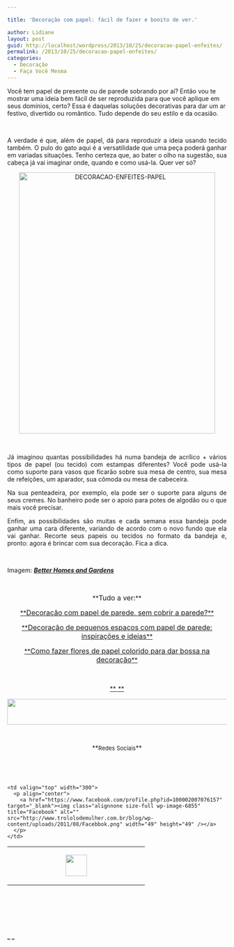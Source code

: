 ```yaml
---

title: 'Decoração com papel: fácil de fazer e bonito de ver.'

author: Lidiane
layout: post
guid: http://localhost/wordpress/2013/10/25/decoracao-papel-enfeites/
permalink: /2013/10/25/decoracao-papel-enfeites/
categories:
  - Decoração
  - Faça Você Mesma
---
```

Você tem papel de presente ou de parede sobrando por aí? Então vou te mostrar uma ideia bem fácil de ser reproduzida para que você aplique em seus domínios, certo? Essa é daquelas soluções decorativas para dar um ar festivo, divertido ou romântico. Tudo depende do seu estilo e da ocasião.

&nbsp;

<p style="text-align: justify;">
  A verdade é que, além de papel, dá para reproduzir a ideia usando tecido também. O pulo do gato aqui é a versatilidade que uma peça poderá ganhar em variadas situações. Tenho certeza que, ao bater o olho na sugestão, sua cabeça já vai imaginar onde, quando e como usá-la. Quer ver só?
</p>

<!--more-->

<p style="text-align: center;">
  <a href="http://www.trololodemulher.com.br/blog/wp-content/uploads/2013/10/DECORACAO-ENFEITES-PAPEL.jpg"><img class="alignnone size-full wp-image-9833" alt="DECORACAO-ENFEITES-PAPEL" src="http://www.trololodemulher.com.br/blog/wp-content/uploads/2013/10/DECORACAO-ENFEITES-PAPEL.jpg" width="450" height="600" /></a>
</p>

&nbsp;

<p style="text-align: justify;">
  Já imaginou quantas possibilidades há numa bandeja de acrílico + vários tipos de papel (ou tecido) com estampas diferentes? Você pode usá-la como suporte para vasos que ficarão sobre sua mesa de centro, sua mesa de refeições, um aparador, sua cômoda ou mesa de cabeceira.
</p>

<p style="text-align: justify;">
  Na sua penteadeira, por exemplo, ela pode ser o suporte para alguns de seus cremes. No banheiro pode ser o apoio para potes de algodão ou o que mais você precisar.
</p>

<p style="text-align: justify;">
  Enfim, as possibilidades são muitas e cada semana essa bandeja pode ganhar uma cara diferente, variando de acordo com o novo fundo que ela vai ganhar. Recorte seus papeis ou tecidos no formato da bandeja e, pronto: agora é brincar com sua decoração. Fica a dica.
</p>

&nbsp;

Imagem: **_<a href="http://www.bhg.com/" target="_blank">Better Homes and Gardens</a>_**

&nbsp;

<p style="text-align: center;">
  **<span style="font-size: medium;">Tudo a ver:</span>**
</p>

<p style="text-align: center;">
  <a href="http://www.trololodemulher.com.br/2013/06/19/decoracao-papel-de-parede-3/">**<span style="font-size: medium;">Decoração com papel de parede, sem cobrir a parede?</span>**</a>
</p>

<p style="text-align: center;">
  <a href="http://www.decoracaodacasa.com/decoracao-papel-de-parede-2/" target="_blank">**<span style="font-size: medium;">Decoração de pequenos espaços com papel de parede: inspirações e ideias</span>**</a>
</p>

<p style="text-align: center;">
  <a href="http://www.decoracaodacasa.com/flores-de-papel-decoracao/" target="_blank">**<span style="font-size: medium;">Como fazer flores de papel colorido para dar bossa na decoração</span>**</a>
</p>

&nbsp;

<p align="center">
  <a href="http://www.trololodemulher.com.br/2013/05/20/azeite-saude/">**<span style="font-size: large;"> </span>**</a>
</p>

<p align="center">
  <a href="http://feedburner.google.com/fb/a/mailverify?uri=blogbichafemea&loc=pt_BR" target="_blank"><img class="alignnone size-full wp-image-8451" title="Assine o Bicha Fêmea grátis!" alt="" src="http://www.trololodemulher.com.br/blog/wp-content/uploads/2012/01/rodapé.png" width="600" height="59" /></a>
</p>

&nbsp;

<p align="center">
  **<span style="font-size: small;">Redes Sociais</span>**
</p>

&nbsp;

&nbsp;

<table width="600" border="0" cellspacing="0" cellpadding="2">
  <tr>
    <td valign="top" width="300">
      <p align="center">
        <a href="https://twitter.com/#%21/bichafemea" target="_blank"><img class="alignnone size-full wp-image-6857" title="Twitter" alt="" src="http://www.trololodemulher.com.br/blog/wp-content/uploads/2011/08/Twitter.png" width="49" height="49" /></a>
      </p>
    </td>
    
    <td valign="top" width="300">
      <p align="center">
        <a href="https://www.facebook.com/profile.php?id=100002007076157" target="_blank"><img class="alignnone size-full wp-image-6855" title="Facebook" alt="" src="http://www.trololodemulher.com.br/blog/wp-content/uploads/2011/08/Facebbok.png" width="49" height="49" /></a>
      </p>
    </td>
  </tr>
</table>

&nbsp;

&nbsp;

&nbsp;

**_ _**